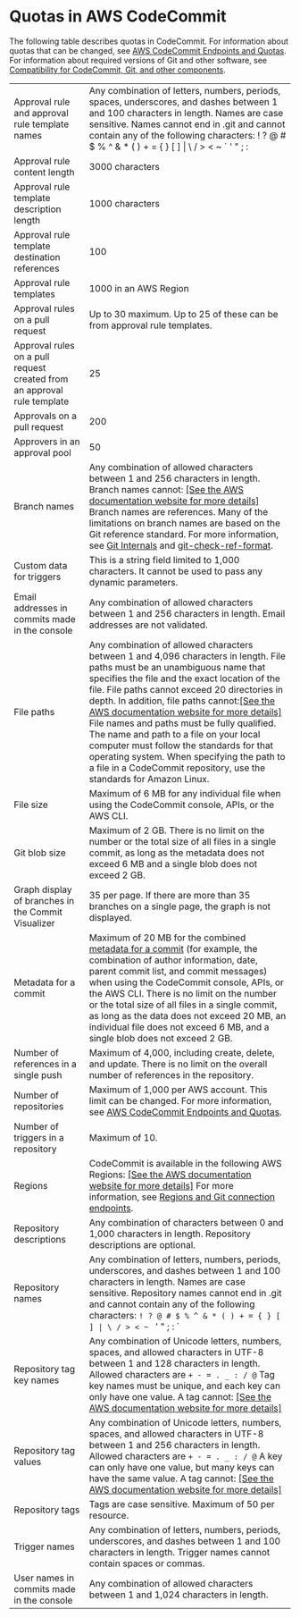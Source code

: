 # Quotas in AWS CodeCommit<a name="limits"></a>

The following table describes quotas in CodeCommit\. For information about quotas that can be changed, see [AWS CodeCommit Endpoints and Quotas](https://docs.aws.amazon.com/general/latest/gr/codecommit.html)\. For information about required versions of Git and other software, see [Compatibility for CodeCommit, Git, and other components](setting-up.md#setting-up-compat)\.


|  |  | 
| --- |--- |
| Approval rule and approval rule template names | Any combination of letters, numbers, periods, spaces, underscores, and dashes between 1 and 100 characters in length\. Names are case sensitive\. Names cannot end in \.git and cannot contain any of the following characters: \! ? @ \# $ % ^ & \* \( \) \+ = \{ \} \[ \] \| \\ / > < \~ ` ' " ; :  | 
| Approval rule content length | 3000 characters | 
| Approval rule template description length | 1000 characters | 
| Approval rule template destination references | 100 | 
| Approval rule templates | 1000 in an AWS Region | 
| Approval rules on a pull request | Up to 30 maximum\. Up to 25 of these can be from approval rule templates\. | 
| Approval rules on a pull request created from an approval rule template | 25 | 
| Approvals on a pull request | 200 | 
| Approvers in an approval pool | 50 | 
| Branch names |  Any combination of allowed characters between 1 and 256 characters in length\. Branch names cannot: [\[See the AWS documentation website for more details\]](http://docs.aws.amazon.com/codecommit/latest/userguide/limits.html) Branch names are references\. Many of the limitations on branch names are based on the Git reference standard\. For more information, see [Git Internals](https://git-scm.com/book/en/v2/Git-Internals-Git-References) and [git\-check\-ref\-format](https://git-scm.com/docs/git-check-ref-format)\.  | 
| Custom data for triggers | This is a string field limited to 1,000 characters\. It cannot be used to pass any dynamic parameters\.  | 
| Email addresses in commits made in the console | Any combination of allowed characters between 1 and 256 characters in length\. Email addresses are not validated\. | 
| File paths | Any combination of allowed characters between 1 and 4,096 characters in length\. File paths must be an unambiguous name that specifies the file and the exact location of the file\. File paths cannot exceed 20 directories in depth\. In addition, file paths cannot:[\[See the AWS documentation website for more details\]](http://docs.aws.amazon.com/codecommit/latest/userguide/limits.html) File names and paths must be fully qualified\. The name and path to a file on your local computer must follow the standards for that operating system\. When specifying the path to a file in a CodeCommit repository, use the standards for Amazon Linux\. | 
| File size | Maximum of 6 MB for any individual file when using the CodeCommit console, APIs, or the AWS CLI\. | 
| Git blob size |  Maximum of 2 GB\.  There is no limit on the number or the total size of all files in a single commit, as long as the metadata does not exceed 6 MB and a single blob does not exceed 2 GB\.   | 
| Graph display of branches in the Commit Visualizer | 35 per page\. If there are more than 35 branches on a single page, the graph is not displayed\. | 
| Metadata for a commit  |  Maximum of 20 MB for the combined [metadata for a commit](https://git-scm.com/book/en/v2/Git-Internals-Git-Objects) \(for example, the combination of author information, date, parent commit list, and commit messages\) when using the CodeCommit console, APIs, or the AWS CLI\.   There is no limit on the number or the total size of all files in a single commit, as long as the data does not exceed 20 MB, an individual file does not exceed 6 MB, and a single blob does not exceed 2 GB\.   | 
| Number of references in a single push | Maximum of 4,000, including create, delete, and update\. There is no limit on the overall number of references in the repository\. | 
| Number of repositories |  Maximum of 1,000 per AWS account\. This limit can be changed\. For more information, see [AWS CodeCommit Endpoints and Quotas](codecommit.html)\.  | 
|  Number of triggers in a repository  |  Maximum of 10\.  | 
| Regions |  CodeCommit is available in the following AWS Regions: [\[See the AWS documentation website for more details\]](http://docs.aws.amazon.com/codecommit/latest/userguide/limits.html) For more information, see [Regions and Git connection endpoints](regions.md)\.  | 
| Repository descriptions | Any combination of characters between 0 and 1,000 characters in length\. Repository descriptions are optional\. | 
| Repository names |  Any combination of letters, numbers, periods, underscores, and dashes between 1 and 100 characters in length\. Names are case sensitive\. Repository names cannot end in \.git and cannot contain any of the following characters: `! ? @ # $ % ^ & * ( ) + = { } [ ] \| \ / > < ~ ` ' " ; : `  | 
| Repository tag key names |  Any combination of Unicode letters, numbers, spaces, and allowed characters in UTF\-8 between 1 and 128 characters in length\. Allowed characters are `+ - = . _ : / @` Tag key names must be unique, and each key can only have one value\. A tag cannot: [\[See the AWS documentation website for more details\]](http://docs.aws.amazon.com/codecommit/latest/userguide/limits.html)  | 
| Repository tag values |  Any combination of Unicode letters, numbers, spaces, and allowed characters in UTF\-8 between 1 and 256 characters in length\. Allowed characters are `+ - = . _ : / @` A key can only have one value, but many keys can have the same value\. A tag cannot: [\[See the AWS documentation website for more details\]](http://docs.aws.amazon.com/codecommit/latest/userguide/limits.html)  | 
| Repository tags | Tags are case sensitive\. Maximum of 50 per resource\. | 
| Trigger names | Any combination of letters, numbers, periods, underscores, and dashes between 1 and 100 characters in length\. Trigger names cannot contain spaces or commas\. | 
| User names in commits made in the console | Any combination of allowed characters between 1 and 1,024 characters in length\. | 